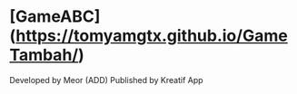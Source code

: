 # [GameABC] (https://tomyamgtx.github.io/GameTambah/)

 Developed by Meor (ADD)
 Published by Kreatif App
 

